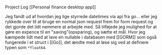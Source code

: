 Project Log [[Personal finance desktop app]]

Jeg fandt ud af hvordan jeg lige styrrede datetimes via api fra go... eller jeg rykkede over til at bruge en normal json request frem for form request og det gjorde det lidt nemmere at arbejde med. 
Så tilføjede jeg mulighed for at gøre en expence til en "saving"(opsparing), og sætte et mål. Hvor jeg kæmpede lidt med at lave en nullable i databasen med [[GORM]] som også fungerede i et struct i [[Go]], det ændte med at løse sig ved at definere typen som `*float64`.
